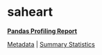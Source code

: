 # saheart

[**Pandas Profiling Report**](https://epistasislab.github.io/pmlb/profile/saheart.html)

[Metadata](metadata.yaml) | [Summary Statistics](summary_stats.tsv)

